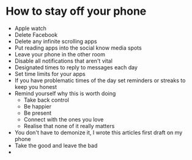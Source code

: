 # How to stay off your phone

* Apple watch
* Delete Facebook
* Delete any infinite scrolling apps
* Put reading apps into the social know media spots
* Leave your phone in the other room
* Disable all notifications that aren't vital
* Designated times to reply to messages each day
* Set time limits for your apps
* If you have problematic times of the day set reminders or streaks to keep you honest
* Remind yourself why this is worth doing
  * Take back control
  * Be happier
  * Be present
  * Connect with the ones you love
  * Realise that none of it really matters
* You don't have to demonize it, I wrote this articles first draft on my phone
* Take the good and leave the bad
* 
